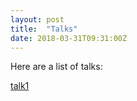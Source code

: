```yaml
---
layout: post
title:  "Talks"
date: 2018-03-31T09:31:00Z
---
```


Here are a list of talks:

[talk1](www.talk.com)
